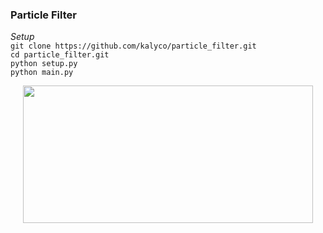 ### Particle Filter

*Setup*   
`git clone https://github.com/kalyco/particle_filter.git`  
`cd particle_filter.git`  
`python setup.py`  
`python main.py`  

 <p align="center"><img src="/tex/c697ebd0609974dbf8165f5871cd2990.svg?invert_in_darkmode&sanitize=true" align=middle width=464.34218985pt height=219.61639754999996pt/></p>